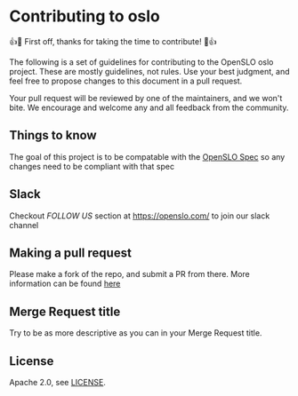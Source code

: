 # Contributing to oslo

:+1::tada: First off, thanks for taking the time to contribute! :tada::+1:

The following is a set of guidelines for contributing to the OpenSLO oslo
project. These are mostly guidelines, not rules. Use your best judgment, and
feel free to propose changes to this document in a pull request.

Your pull request will be reviewed by one of the maintainers, and we won't bite.
We encourage and welcome any and all feedback from the community.

## Things to know

The goal of this project is to be compatable with the [OpenSLO Spec](https://github.com/OpenSLO/OpenSLO)
so any changes need to be compliant with that spec

## Slack

Checkout _FOLLOW US_ section at <https://openslo.com/> to join our slack channel

## Making a pull request

Please make a fork of the repo, and submit a PR from there.  More information can
be found [here](https://docs.github.com/en/github/collaborating-with-issues-and-pull-requests/creating-a-pull-request)

## Merge Request title

Try to be as more descriptive as you can in your Merge Request title.

## License

Apache 2.0, see [LICENSE](LICENSE).
